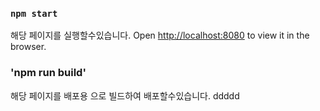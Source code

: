 


### `npm start`

해당 페이지를 실행할수있습니다.
Open [http://localhost:8080](http://localhost:8080) to view it in the browser.

### 'npm run build'
해당 페이지를 배포용 으로 빌드하여 배포할수있습니다.
ddddd
